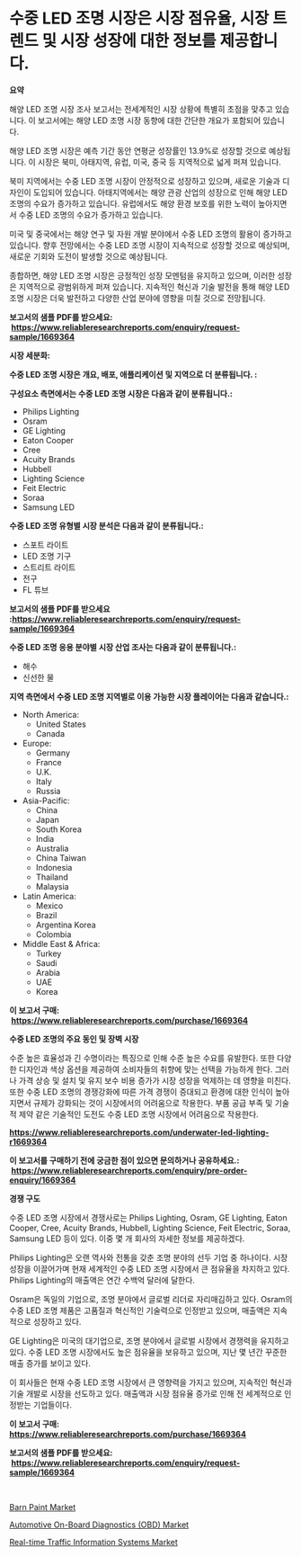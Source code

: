 <p><h1>수중 LED 조명 시장은 시장 점유율, 시장 트렌드 및 시장 성장에 대한 정보를 제공합니다.</h1></p><p><strong>요약</strong></p>
<p><p>해양 LED 조명 시장 조사 보고서는 전세계적인 시장 상황에 특별히 초점을 맞추고 있습니다. 이 보고서에는 해양 LED 조명 시장 동향에 대한 간단한 개요가 포함되어 있습니다.</p><p>해양 LED 조명 시장은 예측 기간 동안 연평균 성장률인 13.9%로 성장할 것으로 예상됩니다. 이 시장은 북미, 아태지역, 유럽, 미국, 중국 등 지역적으로 넓게 퍼져 있습니다.</p><p>북미 지역에서는 수중 LED 조명 시장이 안정적으로 성장하고 있으며, 새로운 기술과 디자인이 도입되어 있습니다. 아태지역에서는 해양 관광 산업의 성장으로 인해 해양 LED 조명의 수요가 증가하고 있습니다. 유럽에서도 해양 환경 보호를 위한 노력이 높아지면서 수중 LED 조명의 수요가 증가하고 있습니다. </p><p>미국 및 중국에서는 해양 연구 및 자원 개발 분야에서 수중 LED 조명의 활용이 증가하고 있습니다. 향후 전망에서는 수중 LED 조명 시장이 지속적으로 성장할 것으로 예상되며, 새로운 기회와 도전이 발생할 것으로 예상됩니다.</p><p>종합하면, 해양 LED 조명 시장은 긍정적인 성장 모멘텀을 유지하고 있으며, 이러한 성장은 지역적으로 광범위하게 퍼져 있습니다. 지속적인 혁신과 기술 발전을 통해 해양 LED 조명 시장은 더욱 발전하고 다양한 산업 분야에 영향을 미칠 것으로 전망됩니다.</p></p>
<p><strong>보고서의 샘플 PDF를 받으세요: &nbsp;<a href="https://www.reliableresearchreports.com/enquiry/request-sample/1669364">https://www.reliableresearchreports.com/enquiry/request-sample/1669364</a></strong></p>
<p><strong>시장 세분화:</strong></p>
<p><strong> 수중 LED 조명 시장은 개요, 배포, 애플리케이션 및 지역으로 더 분류됩니다. :</strong></p>
<p><strong>구성요소 측면에서는 수중 LED 조명 시장은 다음과 같이 분류됩니다.:</strong></p>
<p><ul><li>Philips Lighting</li><li>Osram</li><li>GE Lighting</li><li>Eaton Cooper</li><li>Cree</li><li>Acuity Brands</li><li>Hubbell</li><li>Lighting Science</li><li>Feit Electric</li><li>Soraa</li><li>Samsung LED</li></ul></p>
<p><strong> 수중 LED 조명 유형별 시장 분석은 다음과 같이 분류됩니다.:</strong></p>
<p><ul><li>스포트 라이트</li><li>LED 조명 기구</li><li>스트리트 라이트</li><li>전구</li><li>FL 튜브</li></ul></p>
<p><strong>보고서의 샘플 PDF를 받으세요 :<a href="https://www.reliableresearchreports.com/enquiry/request-sample/1669364">https://www.reliableresearchreports.com/enquiry/request-sample/1669364</a></strong></p>
<p><strong> 수중 LED 조명 응용 분야별 시장 산업 조사는 다음과 같이 분류됩니다.:</strong></p>
<p><ul><li>해수</li><li>신선한 물</li></ul></p>
<p><strong>지역 측면에서 수중 LED 조명 지역별로 이용 가능한 시장 플레이어는 다음과 같습니다.:</strong></p>
<p><ul>
    <li>
        North America:
        <ul>
            <li>United States</li>
            <li>Canada</li>
        </ul>
    </li>
    <li>
        Europe:
        <ul>
            <li>Germany</li>
            <li>France</li>
            <li>U.K.</li>
            <li>Italy</li>
            <li>Russia</li>
        </ul>
    </li>
    <li>
        Asia-Pacific:
        <ul>
            <li>China</li>
            <li>Japan</li>
            <li>South Korea</li>
            <li>India</li>
            <li>Australia</li>
            <li>China Taiwan</li>
            <li>Indonesia</li>
            <li>Thailand</li>
            <li>Malaysia</li>
        </ul>
    </li>
    <li>
        Latin America:
        <ul>
            <li>Mexico</li>
            <li>Brazil</li>
            <li>Argentina Korea</li>
            <li>Colombia</li>
        </ul>
    </li>
    <li>
        Middle East & Africa:
        <ul>
            <li>Turkey</li>
            <li>Saudi</li>
            <li>Arabia</li>
            <li>UAE</li>
            <li>Korea</li>
        </ul>
    </li>
    </ul></p>
<p><strong>이 보고서 구매: &nbsp;<a href="https://www.reliableresearchreports.com/purchase/1669364">https://www.reliableresearchreports.com/purchase/1669364</a></strong></p>
<p><strong>수중 LED 조명의 주요 동인 및 장벽 시장</strong></p>
<p><p>수준 높은 효율성과 긴 수명이라는 특징으로 인해 수준 높은 수요를 유발한다. 또한 다양한 디자인과 색상 옵션을 제공하여 소비자들의 취향에 맞는 선택을 가능하게 한다. 그러나 가격 상승 및 설치 및 유지 보수 비용 증가가 시장 성장을 억제하는 데 영향을 미친다. 또한 수중 LED 조명의 경쟁강화에 따른 가격 경쟁이 증대되고 환경에 대한 인식이 높아지면서 규제가 강화되는 것이 시장에서의 어려움으로 작용한다. 부품 공급 부족 및 기술적 제약 같은 기술적인 도전도 수중 LED 조명 시장에서 어려움으로 작용한다.</p></p>
<p><strong><a href="https://www.reliableresearchreports.com/underwater-led-lighting-r1669364">https://www.reliableresearchreports.com/underwater-led-lighting-r1669364</a></strong></p>
<p><strong>이 보고서를 구매하기 전에 궁금한 점이 있으면 문의하거나 공유하세요.: &nbsp;<a href="https://www.reliableresearchreports.com/enquiry/pre-order-enquiry/1669364">https://www.reliableresearchreports.com/enquiry/pre-order-enquiry/1669364</a></strong></p>
<p><strong>경쟁 구도</strong></p>
<p><p>수중 LED 조명 시장에서 경쟁사로는 Philips Lighting, Osram, GE Lighting, Eaton Cooper, Cree, Acuity Brands, Hubbell, Lighting Science, Feit Electric, Soraa, Samsung LED 등이 있다. 이중 몇 개 회사의 자세한 정보를 제공하겠다.</p><p>Philips Lighting은 오랜 역사와 전통을 갖춘 조명 분야의 선두 기업 중 하나이다. 시장 성장을 이끌어가며 현재 세계적인 수중 LED 조명 시장에서 큰 점유율을 차지하고 있다. Philips Lighting의 매출액은 연간 수백억 달러에 달한다.</p><p>Osram은 독일의 기업으로, 조명 분야에서 글로벌 리더로 자리매김하고 있다. Osram의 수중 LED 조명 제품은 고품질과 혁신적인 기술력으로 인정받고 있으며, 매출액은 지속적으로 성장하고 있다.</p><p>GE Lighting은 미국의 대기업으로, 조명 분야에서 글로벌 시장에서 경쟁력을 유지하고 있다. 수중 LED 조명 시장에서도 높은 점유율을 보유하고 있으며, 지난 몇 년간 꾸준한 매출 증가를 보이고 있다. </p><p>이 회사들은 현재 수중 LED 조명 시장에서 큰 영향력을 가지고 있으며, 지속적인 혁신과 기술 개발로 시장을 선도하고 있다. 매출액과 시장 점유율 증가로 인해 전 세계적으로 인정받는 기업들이다.</p></p>
<p><strong>이 보고서 구매: &nbsp; <a href="https://www.reliableresearchreports.com/purchase/1669364">https://www.reliableresearchreports.com/purchase/1669364</a></strong></p>
<p><strong>보고서의 샘플 PDF를 받으세요: &nbsp;<a href="https://www.reliableresearchreports.com/enquiry/request-sample/1669364">https://www.reliableresearchreports.com/enquiry/request-sample/1669364</a></strong><strong></strong></p>
<p>&nbsp;</p>
<p><p><a href="https://gentle-editor-9db.notion.site/Barn-Paint-Market-Size-Focuses-on-Market-Dynamics-In-Depth-Analysis-and-Future-Projections-of-its-M-0cff55b2383442b590640a2c887b27fb">Barn Paint Market</a></p><p><a href="https://issuu.com/reportprime-2/docs/automotive-on-board-diagnostics-obd-market-size-20">Automotive On-Board Diagnostics (OBD) Market</a></p><p><a href="https://issuu.com/reportprime-2/docs/real-time-traffic-information-systems-market-size-">Real-time Traffic Information Systems Market</a></p></p>